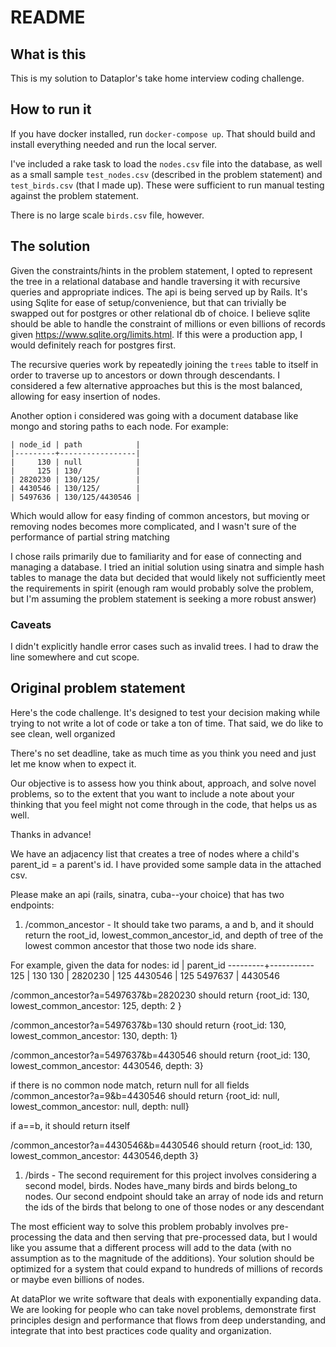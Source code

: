 # README

## What is this

This is my solution to Dataplor's take home interview coding challenge.

## How to run it

If you have docker installed, run `docker-compose
up`. That should build and install everything needed and run the local server.

I've included a rake task to load the `nodes.csv` file into the database, as
well as a small sample `test_nodes.csv` (described in the problem statement)
and `test_birds.csv` (that I made up). These were sufficient to run manual
testing against the problem statement.

There is no large scale `birds.csv` file, however.

## The solution

Given the constraints/hints in the problem statement, I opted to represent the
tree in a relational database and handle traversing it with recursive queries
and appropriate indices. The api is being served up by Rails.  It's using
Sqlite for ease of setup/convenience, but that can trivially be swapped out for
postgres or other relational db of choice. I believe sqlite should be able to
handle the constraint of millions or even billions of records given
https://www.sqlite.org/limits.html. If this were a production app, I would
definitely reach for postgres first.

The recursive queries work by repeatedly joining the `trees` table to itself in
order to traverse up to ancestors or down through descendants. I considered a
few alternative approaches but this is the most balanced, allowing for easy
insertion of nodes.

Another option i considered was going with a document database like mongo and
storing paths to each node. For example:
```
| node_id | path            |
|---------+-----------------|
|     130 | null            |
|     125 | 130/            |
| 2820230 | 130/125/        |
| 4430546 | 130/125/        |
| 5497636 | 130/125/4430546 |
```
Which would allow for easy finding of common ancestors, but moving or removing
nodes becomes more complicated, and I wasn't sure of the performance of partial
string matching

I chose rails primarily due to familiarity and for ease of connecting and
managing a database. I tried an initial solution using sinatra and simple hash
tables to manage the data but decided that would likely not sufficiently meet
the requirements in spirit (enough ram would probably solve the problem, but
I'm assuming the problem statement is seeking a more robust answer)

### Caveats
I didn't explicitly handle error cases such as invalid trees. I had to draw the
line somewhere and cut scope.


## Original problem statement

Here's the code challenge.	It's designed	to test your decision making while trying to not write a lot of code or take a ton of time. That said, we do like to see clean, well organized

There's no set deadline,	take as much time as you think you need and just let me know when to expect it.

Our objective	is to assess how you think about, approach,	and solve novel problems,	so to the extent that you want to include a note about your thinking that you feel might not come through in the code, that helps us as well.


Thanks in advance!


We have an adjacency	list that creates	a tree of nodes where a child's parent_id	= a parent's	id. I have provided	some sample	data in the attached csv.

Please	make an api (rails,	sinatra,	cuba--your	choice)	that has two endpoints:

1) /common_ancestor	- It should	take two params,	a and b, and it should return	the root_id,	lowest_common_ancestor_id,	and depth of tree of the lowest	common	ancestor	that those two node ids share.


For example,	given the data for nodes:
id | parent_id
---------+-----------
125 | 130
130 | 
2820230	| 125
4430546	| 125
5497637	| 4430546


/common_ancestor?a=5497637&b=2820230	should	return
{root_id:	130, lowest_common_ancestor:	125, depth:	2 }

/common_ancestor?a=5497637&b=130	should	return
{root_id:	130, lowest_common_ancestor:	130, depth:	1}

/common_ancestor?a=5497637&b=4430546	should	return
{root_id:	130, lowest_common_ancestor:	4430546,	depth:	3}


if there is no common	node match,	return	null for all fields
/common_ancestor?a=9&b=4430546	should	return
{root_id:	null, lowest_common_ancestor:	null, depth:	null}

if a==b, it should	return	itself

/common_ancestor?a=4430546&b=4430546	should	return
{root_id:	130, lowest_common_ancestor:	4430546,depth 3}

1) /birds	- The second	requirement	for this project	involves	considering	a second	model,	birds.	Nodes have_many	birds and birds belong_to	nodes.	Our second	endpoint	should	take an array of node ids and return	the ids of the birds that belong	to one of those nodes or any descendant

The most efficient way to solve this problem probably	involves pre-processing	the data and then serving that pre-processed	data, but I would like you assume that a different process will add to the data (with no assumption	as to the magnitude	of the additions).	Your solution should be optimized	for a system that could expand to hundreds	of millions of records or maybe even billions of nodes.

At dataPlor we write software	that deals with exponentially	expanding	data. We are looking for people who can take novel problems,	demonstrate	first principles	design and performance	that flows from deep understanding,	and integrate	that into best practices	code quality and organization.
